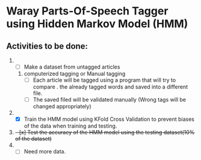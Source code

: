 # Waray Parts-Of-Speech Tagger using Hidden Markov Model (HMM)

## Activities to be done:
1. - [ ] Make a dataset from untagged articles 
    1. computerized tagging or Manual tagging
       - [ ] Each article will be tagged using a program that will try to compare \.
       the already tagged words and saved into a different file.
       - [ ] The saved filed will be validated manually (Wrong tags will be changed appropriately) 
2. - [x] Train the HMM model using KFold Cross Validation to prevent biases of the data when training and testing.
3. <del> - [x] Test the accuracy of the HMM model using the testing dataset(10% of the dataset) </del>
4. - [ ] Need more data.

